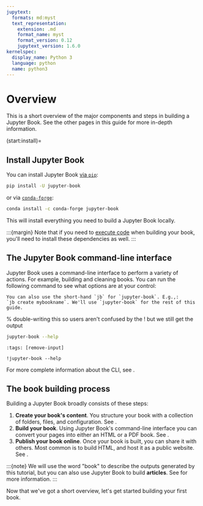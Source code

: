 ```yaml
---
jupytext:
  formats: md:myst
  text_representation:
    extension: .md
    format_name: myst
    format_version: 0.12
    jupytext_version: 1.6.0
kernelspec:
  display_name: Python 3
  language: python
  name: python3
---
```


# Overview

This is a short overview of the major components and steps in building a Jupyter Book. See the other pages in this guide for more in-depth information.

(start:install)=
## Install Jupyter Book

You can install Jupyter Book [via `pip`](https://pip.pypa.io/en/stable/):

```bash
pip install -U jupyter-book
```
or via [`conda-forge`](https://conda-forge.org/):

```bash
conda install -c conda-forge jupyter-book
```

This will install everything you need to build a Jupyter Book locally.

:::{margin}
Note that if you need to [execute code](content/executable) when building your book, you'll need to install these dependencies as well.
:::

## The Jupyter Book command-line interface

Jupyter Book uses a command-line interface to perform a variety of actions. For example, building and cleaning books. You can run the following command to see what options are at your control:

```{margin}
You can also use the short-hand `jb` for `jupyter-book`. E.g.,:
`jb create mybookname`. We'll use `jupyter-book` for the rest of this guide.
```

% double-writing this so users aren't confused by the ! but we still get the output
```bash
jupyter-book --help
```

```{code-cell}
:tags: [remove-input]

!jupyter-book --help
```

For more complete information about the CLI, see [](../reference/cli.md).

## The book building process

Building a Jupyter Book broadly consists of these steps:

1. **Create your book's content**. You structure your book with a collection of folders, files, and configuration. See [](anatomy-of-a-book).
2. **Build your book**. Using Jupyter Book's command-line interface you can
   convert your pages into either an HTML or a PDF book. See [](build.md).
3. **Publish your book online**. Once your book is built, you can share it with others. Most common is to build HTML, and host it as a public website. See [](publish.md).

:::{note}
We will use the word "book" to describe the outputs generated by this tutorial, but you can also use Jupyter Book to build **articles**.
See [](structure:article) for more information.
:::

Now that we've got a short overview, let's get started building your first book.

